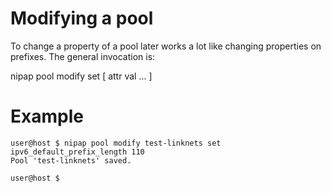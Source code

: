 # Modifying a pool
To change a property of a pool later works a lot like changing properties on prefixes. The general invocation is:

  nipap pool modify <name> set <attr> <value> [ attr val ... ]

# Example
```
user@host $ nipap pool modify test-linknets set ipv6_default_prefix_length 110
Pool 'test-linknets' saved.

user@host $
```

